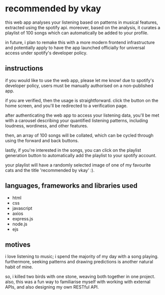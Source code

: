 # recommended by vkay

this web app analyses your listening based on patterns in musical features, extracted using the spotify api. moreover, based on the analysis, it curates a playlist of 100 songs which can automatically be added to your profile.

in future, i plan to remake this with a more modern frontend infrastructure and potentially apply to have the app launched officially for universal access under spotify's developer policy.

## instructions

if you would like to use the web app, please let me know! due to spotify's developer policy, users must be manually authorised on a non-published app.

if you are verified, then the usage is straightforward. click the button on the home screen, and you'll be redirected to a verification page.

after authenticating the web app to access your listening data, you'll be met with a carousel describing your quantified listening patterns, including loudness, wordiness, and other features.

then, an array of 100 songs will be collated, which can be cycled through using the forward and back buttons.

lastly, if you're interested in the songs, you can click on the playlist generation button to automatically add the playlist to your spotify account.

your playlist will have a randomly selected image of one of my favourite cats and the title 'recommended by vkay' :).

## languages, frameworks and libraries used

- html
- css
- javascript
- axios
- express.js
- node.js
- ejs

## motives

i love listening to music; i spend the majority of my day with a song playing. furthermore, seeking patterns and drawing predictions is another natural habit of mine.

so, i killed two birds with one stone, weaving both together in one project. also, this was a fun way to familiarise myself with working with external APIs, and also designing my own RESTful API.
